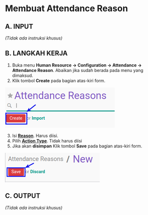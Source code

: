 # Membuat Attendance Reason

## A. INPUT

*(Tidak ada instruksi khusus)*

## B. LANGKAH KERJA

1. Buka menu **Human Resource -> Configuration -> Attendance -> Attendance Reason**. Abaikan jika sudah berada pada menu yang dimaksud.
2. Klik tombol **Create** pada bagian atas-kiri form.

![](../../img/attendance-reason/tombol-create.png)

3. Isi **[Reason](./penjelasan.md#field-name)**. Harus diisi.
4. Pilih **[Action Type](./penjelasan.md#field-action)**. Tidak harus diisi
5. Jika akan **disimpan** Klik tombol **Save** pada bagian atas-kiri form.

![](../../img/attendance-reason/tombol-save.png)

## C. OUTPUT

*(Tidak ada instruksi khusus)*
